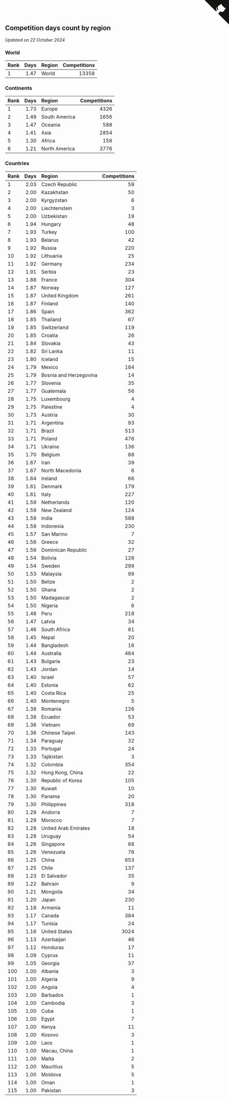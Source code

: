## Competition days count by region

*Updated on 22 October 2024*


### World

| Rank | Days | Region | Competitions |
| :--- | ---: | :--- | ---: |
| 1 | 1.47 | World | 13358 |

### Continents

| Rank | Days | Region | Competitions |
| :--- | ---: | :--- | ---: |
| 1 | 1.73 | Europe | 4326 |
| 2 | 1.49 | South America | 1656 |
| 3 | 1.47 | Oceania | 588 |
| 4 | 1.41 | Asia | 2854 |
| 5 | 1.30 | Africa | 158 |
| 6 | 1.21 | North America | 3776 |

### Countries

| Rank | Days | Region | Competitions |
| :--- | ---: | :--- | ---: |
| 1 | 2.03 | Czech Republic | 59 |
| 2 | 2.00 | Kazakhstan | 50 |
| 3 | 2.00 | Kyrgyzstan | 6 |
| 4 | 2.00 | Liechtenstein | 3 |
| 5 | 2.00 | Uzbekistan | 19 |
| 6 | 1.94 | Hungary | 48 |
| 7 | 1.93 | Turkey | 100 |
| 8 | 1.93 | Belarus | 42 |
| 9 | 1.92 | Russia | 220 |
| 10 | 1.92 | Lithuania | 25 |
| 11 | 1.92 | Germany | 234 |
| 12 | 1.91 | Serbia | 23 |
| 13 | 1.88 | France | 304 |
| 14 | 1.87 | Norway | 127 |
| 15 | 1.87 | United Kingdom | 261 |
| 16 | 1.87 | Finland | 140 |
| 17 | 1.86 | Spain | 362 |
| 18 | 1.85 | Thailand | 67 |
| 19 | 1.85 | Switzerland | 119 |
| 20 | 1.85 | Croatia | 26 |
| 21 | 1.84 | Slovakia | 43 |
| 22 | 1.82 | Sri Lanka | 11 |
| 23 | 1.80 | Iceland | 15 |
| 24 | 1.79 | Mexico | 184 |
| 25 | 1.79 | Bosnia and Herzegovina | 14 |
| 26 | 1.77 | Slovenia | 35 |
| 27 | 1.77 | Guatemala | 56 |
| 28 | 1.75 | Luxembourg | 4 |
| 29 | 1.75 | Palestine | 4 |
| 30 | 1.73 | Austria | 30 |
| 31 | 1.71 | Argentina | 93 |
| 32 | 1.71 | Brazil | 513 |
| 33 | 1.71 | Poland | 476 |
| 34 | 1.71 | Ukraine | 136 |
| 35 | 1.70 | Belgium | 88 |
| 36 | 1.67 | Iran | 39 |
| 37 | 1.67 | North Macedonia | 6 |
| 38 | 1.64 | Ireland | 66 |
| 39 | 1.61 | Denmark | 179 |
| 40 | 1.61 | Italy | 227 |
| 41 | 1.59 | Netherlands | 120 |
| 42 | 1.59 | New Zealand | 124 |
| 43 | 1.58 | India | 588 |
| 44 | 1.58 | Indonesia | 230 |
| 45 | 1.57 | San Marino | 7 |
| 46 | 1.56 | Greece | 32 |
| 47 | 1.56 | Dominican Republic | 27 |
| 48 | 1.54 | Bolivia | 126 |
| 49 | 1.54 | Sweden | 299 |
| 50 | 1.53 | Malaysia | 99 |
| 51 | 1.50 | Belize | 2 |
| 52 | 1.50 | Ghana | 2 |
| 53 | 1.50 | Madagascar | 2 |
| 54 | 1.50 | Nigeria | 6 |
| 55 | 1.48 | Peru | 218 |
| 56 | 1.47 | Latvia | 34 |
| 57 | 1.46 | South Africa | 81 |
| 58 | 1.45 | Nepal | 20 |
| 59 | 1.44 | Bangladesh | 16 |
| 60 | 1.44 | Australia | 464 |
| 61 | 1.43 | Bulgaria | 23 |
| 62 | 1.43 | Jordan | 14 |
| 63 | 1.40 | Israel | 57 |
| 64 | 1.40 | Estonia | 62 |
| 65 | 1.40 | Costa Rica | 25 |
| 66 | 1.40 | Montenegro | 5 |
| 67 | 1.38 | Romania | 126 |
| 68 | 1.38 | Ecuador | 53 |
| 69 | 1.36 | Vietnam | 69 |
| 70 | 1.36 | Chinese Taipei | 143 |
| 71 | 1.34 | Paraguay | 32 |
| 72 | 1.33 | Portugal | 24 |
| 73 | 1.33 | Tajikistan | 3 |
| 74 | 1.32 | Colombia | 354 |
| 75 | 1.32 | Hong Kong, China | 22 |
| 76 | 1.30 | Republic of Korea | 105 |
| 77 | 1.30 | Kuwait | 10 |
| 78 | 1.30 | Panama | 20 |
| 79 | 1.30 | Philippines | 318 |
| 80 | 1.29 | Andorra | 7 |
| 81 | 1.29 | Morocco | 7 |
| 82 | 1.28 | United Arab Emirates | 18 |
| 83 | 1.28 | Uruguay | 54 |
| 84 | 1.26 | Singapore | 68 |
| 85 | 1.26 | Venezuela | 76 |
| 86 | 1.25 | China | 653 |
| 87 | 1.25 | Chile | 137 |
| 88 | 1.23 | El Salvador | 35 |
| 89 | 1.22 | Bahrain | 9 |
| 90 | 1.21 | Mongolia | 34 |
| 91 | 1.20 | Japan | 230 |
| 92 | 1.18 | Armenia | 11 |
| 93 | 1.17 | Canada | 384 |
| 94 | 1.17 | Tunisia | 24 |
| 95 | 1.16 | United States | 3024 |
| 96 | 1.13 | Azerbaijan | 46 |
| 97 | 1.12 | Honduras | 17 |
| 98 | 1.09 | Cyprus | 11 |
| 99 | 1.05 | Georgia | 37 |
| 100 | 1.00 | Albania | 3 |
| 101 | 1.00 | Algeria | 9 |
| 102 | 1.00 | Angola | 4 |
| 103 | 1.00 | Barbados | 1 |
| 104 | 1.00 | Cambodia | 3 |
| 105 | 1.00 | Cuba | 1 |
| 106 | 1.00 | Egypt | 7 |
| 107 | 1.00 | Kenya | 11 |
| 108 | 1.00 | Kosovo | 3 |
| 109 | 1.00 | Laos | 1 |
| 110 | 1.00 | Macau, China | 1 |
| 111 | 1.00 | Malta | 2 |
| 112 | 1.00 | Mauritius | 5 |
| 113 | 1.00 | Moldova | 5 |
| 114 | 1.00 | Oman | 1 |
| 115 | 1.00 | Pakistan | 3 |


<a href="https://github.com/JustinTimeCuber/wca_statistics" class="github-corner" aria-label="View source on Github"><svg width="80" height="80" viewBox="0 0 250 250" style="fill:#151513; color:#fff; position: absolute; top: 0; border: 0; right: 0;" aria-hidden="true"><path d="M0,0 L115,115 L130,115 L142,142 L250,250 L250,0 Z"></path><path d="M128.3,109.0 C113.8,99.7 119.0,89.6 119.0,89.6 C122.0,82.7 120.5,78.6 120.5,78.6 C119.2,72.0 123.4,76.3 123.4,76.3 C127.3,80.9 125.5,87.3 125.5,87.3 C122.9,97.6 130.6,101.9 134.4,103.2" fill="currentColor" style="transform-origin: 130px 106px;" class="octo-arm"></path><path d="M115.0,115.0 C114.9,115.1 118.7,116.5 119.8,115.4 L133.7,101.6 C136.9,99.2 139.9,98.4 142.2,98.6 C133.8,88.0 127.5,74.4 143.8,58.0 C148.5,53.4 154.0,51.2 159.7,51.0 C160.3,49.4 163.2,43.6 171.4,40.1 C171.4,40.1 176.1,42.5 178.8,56.2 C183.1,58.6 187.2,61.8 190.9,65.4 C194.5,69.0 197.7,73.2 200.1,77.6 C213.8,80.2 216.3,84.9 216.3,84.9 C212.7,93.1 206.9,96.0 205.4,96.6 C205.1,102.4 203.0,107.8 198.3,112.5 C181.9,128.9 168.3,122.5 157.7,114.1 C157.9,116.9 156.7,120.9 152.7,124.9 L141.0,136.5 C139.8,137.7 141.6,141.9 141.8,141.8 Z" fill="currentColor" class="octo-body"></path></svg></a><style>.github-corner:hover .octo-arm{animation:octocat-wave 560ms ease-in-out}@keyframes octocat-wave{0%,100%{transform:rotate(0)}20%,60%{transform:rotate(-25deg)}40%,80%{transform:rotate(10deg)}}@media (max-width:500px){.github-corner:hover .octo-arm{animation:none}.github-corner .octo-arm{animation:octocat-wave 560ms ease-in-out}}</style>
